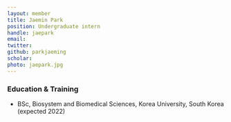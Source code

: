```yaml
---
layout: member
title: Jaemin Park
position: Undergraduate intern
handle: jaepark
email:
twitter:
github: parkjaeming
scholar: 
photo: jaepark.jpg
---
```



### Education & Training
- BSc, Biosystem and Biomedical Sciences, Korea University, South Korea (expected 2022)